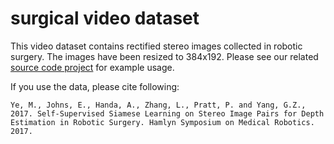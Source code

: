 # surgical video dataset
This video dataset contains rectified stereo images collected in robotic surgery. The images have been resized to 384x192. Please see our related [source code project]() for example usage.

If you use the data, please cite following:

```
Ye, M., Johns, E., Handa, A., Zhang, L., Pratt, P. and Yang, G.Z., 2017. Self-Supervised Siamese Learning on Stereo Image Pairs for Depth Estimation in Robotic Surgery. Hamlyn Symposium on Medical Robotics. 2017.
```




